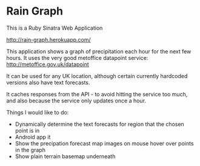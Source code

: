 Rain Graph
==========

This is a Ruby Sinatra Web Application

http://rain-graph.herokuapp.com/

This application shows a graph of precipitation each hour for the next few hours.
It uses the very good metoffice datapoint service: http://metoffice.gov.uk/datapoint

It can be used for any UK location, although certain currently hardcoded versions also have text forecasts.

It caches responses from the API - to avoid hitting the service too much, and also because the service only updates once a hour.


Things I would like to do:

* Dynamically determine the text forecasts for region that the chosen point is in
* Android app it
* Show the precipation forecast map images on mouse hover over points in the graph
* Show plain terrain basemap underneath

